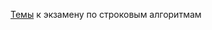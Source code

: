 [Темы](https://docs.google.com/document/d/1GRkv5M0hAInSOt56pK_-W4G8dxKhEu_sJPqd-lpxSVw/edit) к экзамену по строковым алгоритмам
